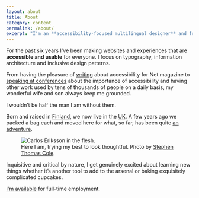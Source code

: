 ```yaml
---
layout: about
title: About
category: content
permalink: /about/
excerpt: "I'm an **accessibility-focused multilingual designer** and frontend developer who knows that inclusive design can exist in the heart of form and function, without compromising either. "
---
```

For the past six years I've been making websites and experiences that are **accessible and usable** for everyone. I focus on typography, information architecture and inclusive design patterns.

From having the pleasure of [writing][writing] about accessibility for Net magazine to [speaking at conferences][speaking] about the importance of accessibility and having other work used by tens of thousands of people on a daily basis, my wonderful wife and son always keep me grounded.

I wouldn’t be half the man I am without them.

Born and raised in [Finland][vasa], we now live in the <abbr title="United Kingdom" class="small-caps">UK</abbr>. A few years ago we packed a bag each and moved here for what, so far, has been quite [an adventure][adventure].

<figure>
  <img class="js-lazy-load" data-original="/assets/img/carlos-eriksson.jpg" alt="Carlos Eriksson in the flesh.">
  <figcaption>Here I am, trying my best to look thoughtful. Photo by <a href="http://stephenthomascole.com/">Stephen Thomas Cole</a>.</figcaption>
</figure>

Inquisitive and critical by nature, I get genuinely excited about learning new things whether it&rsquo;s another tool to add to the arsenal or baking exquisitely complicated cupcakes.

<a href="mailto:carlos.n.design@gmail.com?subject=Employment%20opportunity">I'm available</a> for full-time employment.

[writing]: /writing
[speaking]: /speaking
[adventure]: /blog/immigrant-or-expatriate/
[vasa]: https://www.google.co.uk/maps/place/Vaasa,+Finland/@63.0648693,21.4493847,10z/data=!3m1!4b1!4m2!3m1!1s0x467d603e623ab243:0x1e1d7faa61aa800e